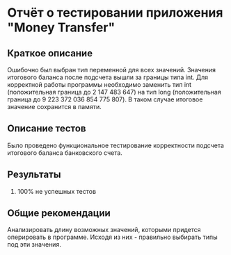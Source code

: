 # Отчёт о тестировании приложения "Money Transfer"

## Краткое описание

Ошибочно был выбран тип переменной для всех значений. Значения итогового баланса после подсчета вышли за границы типа int. Для корректной работы программы необходимо заменить тип int (положительная граница до 2 147 483 647) на тип long (положительная граница до 9 223 372 036 854 775 807). В таком случае итоговое значение сохранится в памяти.

## Описание тестов

Было проведено функциональное тестирование корректности подсчета итогового баланса банковского счета.

## Результаты

1. 100% не успешных тестов

## Общие рекомендации

Анализировать длину возможных значений, которыми придется оперировать в программе. Исходя из них - правильно выбирать типы под эти значения.
